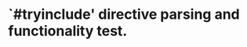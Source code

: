 `#tryinclude' directive parsing and functionality test.
=======================================================
